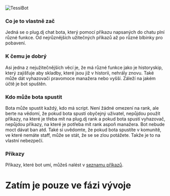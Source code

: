 ![TessiBot](https://i.imgur.com/hUHvrHP.png)

### Co je to vlastně zač
Jedná se o plug.dj chat bota, který pomocí příkazu napsaných do chatu plní různé funkce. Od nejrůznějších užitečných příkazů až po různé blbinky pro pobavení. 

### K čemu je dobrý
Asi jedna z nejužitečnějších věcí je, že má různé funkce jako je historyskip, který zajišťuje aby skladby, které jsou již v historii, nehrály znovu. Také může dát vyhazovači pravomoce manažera nebo vyšší. Záleží na jakém účtě je bot spuštěn.

### Kdo může bota spustit
Bota může spustit každý, kdo má script. Není žádné omezení na rank, ale berte na vědomí, že pokud bota spustí obyčejný uživatel, nepůjdou použít příkazy, na které je třeba mít na plug.dj rank a pokud bota spustí vyhazovač, nepůjdou příkazy, na které je potřeba mít rank aspoň manažera. Bot nebude moct dávat ban atd. Také si uvědomte, že pokud bota spustíte v komunitě, ve které nemáte staff, může se stát, že se se zlou potážete. Takže je to na vlastní nebezpečí.

### Příkazy
Příkazy, které bot umí, můžeš nalést v [seznamu příkazů](commands.md).

# Zatím je pouze ve fázi vývoje

